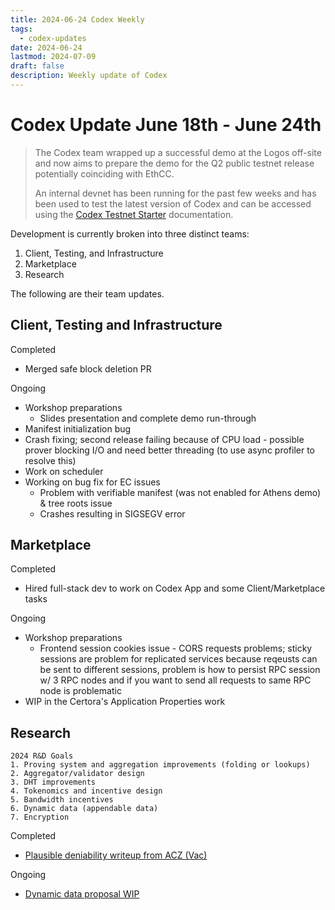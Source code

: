 ```yaml
---
title: 2024-06-24 Codex Weekly
tags:
  - codex-updates
date: 2024-06-24
lastmod: 2024-07-09
draft: false
description: Weekly update of Codex
---
```


# Codex Update June 18th - June 24th
> The Codex team wrapped up a successful demo at the Logos off-site and now aims to prepare the demo for the Q2 public testnet release potentially coinciding with EthCC. 
> 
> An internal devnet has been running for the past few weeks and has been used to test the latest version of Codex and can be accessed using the [Codex Testnet Starter](https://github.com/codex-storage/codex-testnet-starter) documentation.

Development is currently broken into three distinct teams: 

1. Client, Testing, and Infrastructure
2. Marketplace 
3. Research

The following are their team updates.

## Client, Testing and Infrastructure
Completed
- Merged safe block deletion PR

Ongoing
- Workshop preparations
  - Slides presentation and complete demo run-through
- Manifest initialization bug
- Crash fixing; second release failing because of CPU load - possible prover blocking I/O and need better threading (to use async profiler to resolve this)
- Work on scheduler
- Working on bug fix for EC issues
  - Problem with verifiable manifest (was not enabled for Athens demo) & tree roots issue
  - Crashes resulting in SIGSEGV error

## Marketplace
Completed
- Hired full-stack dev to work on Codex App and some Client/Marketplace tasks

Ongoing
- Workshop preparations
  - Frontend session cookies issue - CORS requests problems; sticky sessions are problem for replicated services because reqeusts can be sent to different sessions, problem is how to persist RPC session w/ 3 RPC nodes and if you want to send all requests to same RPC node is problematic
- WIP in the Certora's Application Properties work

## Research
```
2024 R&D Goals
1. Proving system and aggregation improvements (folding or lookups)
2. Aggregator/validator design
3. DHT improvements
4. Tokenomics and incentive design
5. Bandwidth incentives
6. Dynamic data (appendable data)
7. Encryption
```
Completed
- [Plausible deniability writeup from ACZ (Vac)](https://www.notion.so/Approaches-to-plausible-deniability-87c6fef92df946fcbc1327d51d936ce1)

Ongoing
- [Dynamic data proposal WIP](https://hackmd.io/M6uwhb0eQh2bIh5_O6AX7Q)